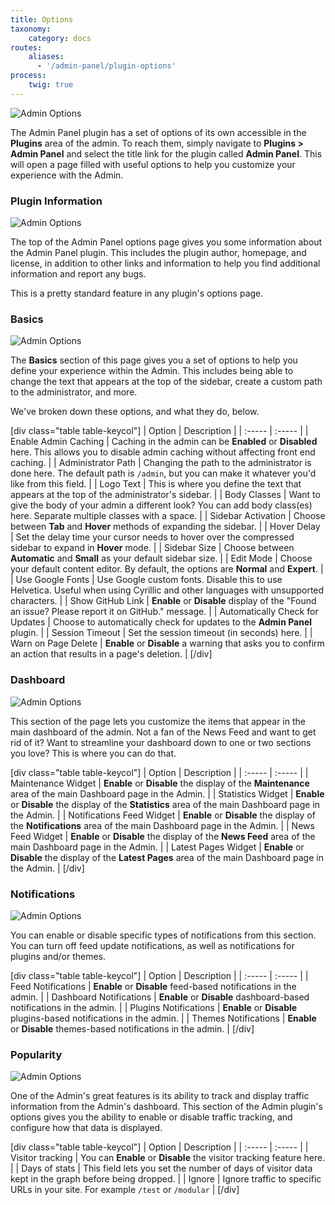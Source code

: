 ```yaml
---
title: Options
taxonomy:
    category: docs
routes:
    aliases:
      - '/admin-panel/plugin-options'
process:
    twig: true
---
```


![Admin Options](grav-options1.png?width=2546&classes=shadow)

The Admin Panel plugin has a set of options of its own accessible in the **Plugins** area of the admin. To reach them, simply navigate to **Plugins > Admin Panel** and select the title link for the plugin called **Admin Panel**. This will open a page filled with useful options to help you customize your experience with the Admin.

### Plugin Information

![Admin Options](grav-options2.png?width=1964&classes=shadow)

The top of the Admin Panel options page gives you some information about the Admin Panel plugin. This includes the plugin author, homepage, and license, in addition to other links and information to help you find additional information and report any bugs.

This is a pretty standard feature in any plugin's options page.

### Basics

![Admin Options](grav-options3.png?width=1416&classes=shadow)

The **Basics** section of this page gives you a set of options to help you define your experience within the Admin. This includes being able to change the text that appears at the top of the sidebar, create a custom path to the administrator, and more.

We've broken down these options, and what they do, below.

[div class="table table-keycol"]
| Option                          | Description                                                                                                                                 |
| :-----                          | :-----                                                                                                                                      |
| Enable Admin Caching            | Caching in the admin can be **Enabled** or **Disabled** here. This allows you to disable admin caching without affecting front end caching. |
| Administrator Path              | Changing the path to the administrator is done here. The default path is `/admin`, but you can make it whatever you'd like from this field. |
| Logo Text                       | This is where you define the text that appears at the top of the administrator's sidebar.                                                   |
| Body Classes                    | Want to give the body of your admin a different look? You can add body class(es) here. Separate multiple classes with a space.              |
| Sidebar Activation              | Choose between **Tab** and **Hover** methods of expanding the sidebar.                                                                      |
| Hover Delay                     | Set the delay time your cursor needs to hover over the compressed sidebar to expand in **Hover** mode.                                      |
| Sidebar Size                    | Choose between **Automatic** and **Small** as your default sidebar size.                                                                    |
| Edit Mode                       | Choose your default content editor. By default, the options are **Normal** and **Expert**.                                                  |
| Use Google Fonts                | Use Google custom fonts.  Disable this to use Helvetica. Useful when using Cyrillic and other languages with unsupported characters.        |
| Show GitHub Link                | **Enable** or **Disable** display of the "Found an issue? Please report it on GitHub." message.                                             |
| Automatically Check for Updates | Choose to automatically check for updates to the **Admin Panel** plugin.                                                                    |
| Session Timeout                 | Set the session timeout (in seconds) here.                                                                                                  |
| Warn on Page Delete             | **Enable** or **Disable** a warning that asks you to confirm an action that results in a page's deletion.                                   |
[/div]

### Dashboard

![Admin Options](grav-options4.png?width=1068&classes=shadow)

This section of the page lets you customize the items that appear in the main dashboard of the admin. Not a fan of the News Feed and want to get rid of it? Want to streamline your dashboard down to one or two sections you love? This is where you can do that.

[div class="table table-keycol"]
| Option                    | Description                                                                                                  |
| :-----                    | :-----                                                                                                       |
| Maintenance Widget        | **Enable** or **Disable** the display of the **Maintenance** area of the main Dashboard page in the Admin.   |
| Statistics Widget         | **Enable** or **Disable** the display of the **Statistics** area of the main Dashboard page in the Admin.    |
| Notifications Feed Widget | **Enable** or **Disable** the display of the **Notifications** area of the main Dashboard page in the Admin. |
| News Feed Widget          | **Enable** or **Disable** the display of the **News Feed** area of the main Dashboard page in the Admin.     |
| Latest Pages Widget       | **Enable** or **Disable** the display of the **Latest Pages** area of the main Dashboard page in the Admin.  |
[/div]

### Notifications

![Admin Options](grav-options5.png?width=1062&classes=shadow)

You can enable or disable specific types of notifications from this section. You can turn off feed update notifications, as well as notifications for plugins and/or themes.

[div class="table table-keycol"]
| Option                  | Description                                                           |
| :-----                  | :-----                                                                |
| Feed Notifications      | **Enable** or **Disable** feed-based notifications in the admin.      |
| Dashboard Notifications | **Enable** or **Disable** dashboard-based notifications in the admin. |
| Plugins Notifications   | **Enable** or **Disable** plugins-based notifications in the admin.   |
| Themes Notifications    | **Enable** or **Disable** themes-based notifications in the admin.    |
[/div]

### Popularity

![Admin Options](grav-options6.png?width=1928&classes=shadow)

One of the Admin's great features is its ability to track and display traffic information from the Admin's dashboard. This section of the Admin plugin's options gives you the ability to enable or disable traffic tracking, and configure how that data is displayed.

[div class="table table-keycol"]
| Option           | Description                                                                                        |
| :-----           | :-----                                                                                             |
| Visitor tracking | You can **Enable** or **Disable** the visitor tracking feature here.                               |
| Days of stats    | This field lets you set the number of days of visitor data kept in the graph before being dropped. |
| Ignore           | Ignore traffic to specific URLs in your site. For example `/test` or `/modular`                    |
[/div]